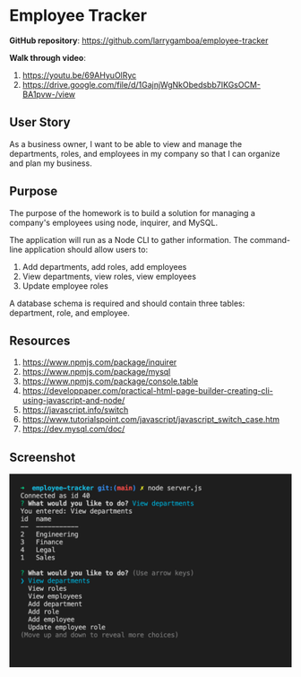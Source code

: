 # Employee Tracker

**GitHub repository**:
https://github.com/larrygamboa/employee-tracker

**Walk through video**:
1. https://youtu.be/69AHyuOlRyc
2. https://drive.google.com/file/d/1GajnjWgNkObedsbb7IKGsOCM-BA1pvw-/view

## User Story
As a business owner, I want to be able to view and manage the departments, roles, and employees in my company so that I can organize and plan my business.

## Purpose

The purpose of the homework is to build a solution for managing a company's employees using node, inquirer, and MySQL.

The application will run as a Node CLI to gather information. The command-line application should allow users to:
1. Add departments, add roles, add employees
2. View departments, view roles, view employees
3. Update employee roles

A database schema is required and should contain three tables: department, role, and employee.

## Resources

1. https://www.npmjs.com/package/inquirer
2. https://www.npmjs.com/package/mysql
3. https://www.npmjs.com/package/console.table
4. https://developpaper.com/practical-html-page-builder-creating-cli-using-javascript-and-node/
5. https://javascript.info/switch
6. https://www.tutorialspoint.com/javascript/javascript_switch_case.htm
7. https://dev.mysql.com/doc/

## Screenshot

![alt text](https://github.com/larrygamboa/employee-tracker/blob/main/command-line-screenshot.png)
